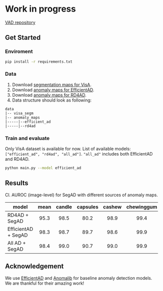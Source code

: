 # Work in progress
[VAD repository](https://github.com/abc-125/vad)

## Get Started 

### Enviroment
```bash
pip install -r requirements.txt
```

### Data
1. Download [segmentation maps for VisA](https://drive.google.com/file/d/1ZVMxtb6PY958qigxAQcLEifWsRdnLaI4/view?usp=sharing).
2. Download [anomaly maps for EfficientAD](https://drive.google.com/file/d/1mknzBIE6Heqfr5_BQIFOojzuPDQG2o_O/view?usp=sharing).
3. Download [anomaly maps for RD4AD](https://drive.google.com/file/d/1Pap5-8x74_AROFRxjcBvIu9XdqvzHMs8/view?usp=sharing).
4. Data structure should look as following:
```shell
data
|-- visa_segm
|-- anomaly_maps
|-----|--efficient_ad
|-----|--rd4ad
```

### Train and evaluate
Only VisA dataset is available for now. List of available models: `["efficient_ad", "rd4ad", "all_ad"]`. `"all_ad"` includes both EfficientAD and RD4AD.
```bash
python main.py --model efficient_ad
```

## Results
Cl. AUROC (image-level) for SegAD with different sources of anomaly maps.

|   model            |  mean  | candle | capsules  | cashew | chewinggum  | fryum  | macaroni1 | macaroni2 | pcb1 | pcb2 | pcb3 | pcb4 | pipe_fryum |
| -------------------| :----: | :----: | :-------: | :----: | :---------: | :----: | :-------: | :-------: | :---:| :---:| :---:| :---:| :--------: |
| RD4AD + SegAD      | 95.3   | 98.5   | 80.2      | 98.9   | 99.4        | 96.1   | 97.4      | 90.7      | 96.4 | 96.3 | 94.1 | 99.9 | 95.8       |
| EfficientAD + SegAD| 98.3   | 98.7   | 89.7      | 98.6   | 99.9        | 98.6   | 99.5      | 98.1      | 99.5 | 99.7 | 98.4 | 99.3 | 99.2       |
| All AD + SegAD     | 98.4   | 99.0   | 90.7      | 99.0   | 99.9        | 98.5   | 99.4      | 98.1      | 99.2 | 99.7 | 98.3 | 99.8 | 99.1       |

## Acknowledgement

We use [EfficientAD](https://github.com/nelson1425/EfficientAD) and [Anomalib](https://github.com/openvinotoolkit/anomalib/tree/main) for baseline anomaly detection models. We are thankful for their amazing work!
